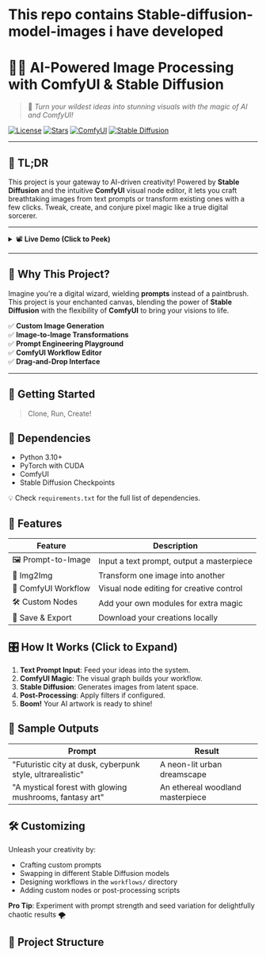 #  This repo contains Stable-diffusion-model-images i have developed 
# 🧠✨ AI-Powered Image Processing with ComfyUI & Stable Diffusion

> 🎨 *Turn your wildest ideas into stunning visuals with the magic of AI and ComfyUI!*

[![License](https://img.shields.io/badge/License-MIT-purple.svg)](LICENSE)
[![Stars](https://img.shields.io/github/stars/yourusername/your-repo?style=social)](https://github.com/yourusername/your-repo/stargazers)
[![ComfyUI](https://img.shields.io/badge/Built%20with-ComfyUI-blueviolet)](https://github.com/comfyanonymous/ComfyUI)
[![Stable Diffusion](https://img.shields.io/badge/Stable%20Diffusion-🔥%20Powered-orange)](https://huggingface.co/CompVis/stable-diffusion)

---

## 🧩 TL;DR

This project is your gateway to AI-driven creativity! Powered by **Stable Diffusion** and the intuitive **ComfyUI** visual node editor, it lets you craft breathtaking images from text prompts or transform existing ones with a few clicks. Tweak, create, and conjure pixel magic like a true digital sorcerer.

---

<details>
<summary>📽️ <strong>Live Demo (Click to Peek)</strong></summary>

**Coming Soon:** A dazzling hosted demo on Gradio or HuggingFace Spaces.  
✨ Want to get hands-on now? Clone the repo and start brewing your own creations!

</details>

---

## 🧠 Why This Project?

Imagine you're a digital wizard, wielding **prompts** instead of a paintbrush. This project is your enchanted canvas, blending the power of **Stable Diffusion** with the flexibility of **ComfyUI** to bring your visions to life.

✅ **Custom Image Generation**  
✅ **Image-to-Image Transformations**  
✅ **Prompt Engineering Playground**  
✅ **ComfyUI Workflow Editor**  
✅ **Drag-and-Drop Interface**

---

## 🚀 Getting Started

> Clone, Run, Create!


## 🧱 Dependencies

- Python 3.10+
- PyTorch with CUDA
- ComfyUI
- Stable Diffusion Checkpoints

💡 Check `requirements.txt` for the full list of dependencies.

## 🔮 Features

| Feature | Description |
|---------|-------------|
| 🖼️ Prompt-to-Image | Input a text prompt, output a masterpiece |
| 🔄 Img2Img | Transform one image into another |
| 🧰 ComfyUI Workflow | Visual node editing for creative control |
| 🛠️ Custom Nodes | Add your own modules for extra magic |
| 💾 Save & Export | Download your creations locally |

## 🎛️ How It Works (Click to Expand)

1. **Text Prompt Input**: Feed your ideas into the system.
2. **ComfyUI Magic**: The visual graph builds your workflow.
3. **Stable Diffusion**: Generates images from latent space.
4. **Post-Processing**: Apply filters if configured.
5. **Boom!** Your AI artwork is ready to shine!

## 🎨 Sample Outputs

| Prompt | Result |
|--------|--------|
| "Futuristic city at dusk, cyberpunk style, ultrarealistic" | A neon-lit urban dreamscape |
| "A mystical forest with glowing mushrooms, fantasy art" | An ethereal woodland masterpiece |

## 🛠️ Customizing

Unleash your creativity by:

- Crafting custom prompts
- Swapping in different Stable Diffusion models
- Designing workflows in the `workflows/` directory
- Adding custom nodes or post-processing scripts

**Pro Tip**: Experiment with prompt strength and seed variation for delightfully chaotic results 🌪️

## 📂 Project Structure


